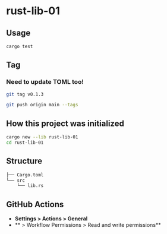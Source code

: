 rust-lib-01
==

## Usage

```sh
cargo test
```

## Tag

### Need to update TOML too!

```sh
git tag v0.1.3
```

```sh
git push origin main --tags
```

## How this project was initialized

```sh
cargo new --lib rust-lib-01
cd rust-lib-01
```

## Structure

```sh
├── Cargo.toml
└── src
    └── lib.rs
```

## GitHub Actions

* **Settings > Actions > General** 
* ** > Workflow Permissions > Read and write permissions**